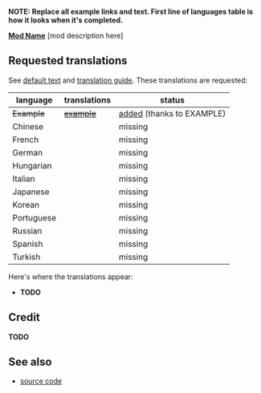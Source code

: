 **NOTE: Replace all example links and text. First line of languages table is how it looks when it's completed.**

**[Mod Name](http://example.com/mod)** [mod description here]

## Requested translations
See [default text](https://github.com/Me/Mod/default.json) and [translation guide](https://stardewvalleywiki.com/Modding:Translations). These translations are requested:

language | translations | status
-------- | ------------ | ------
~~Example~~ | ~~[example](https://github.com/Me/Mod/example.json)~~ | [added](https://github.com/Me/Mod/pull/1) (thanks to EXAMPLE)
Chinese | | missing
French | | missing
German | | missing
Hungarian | | missing
Italian | | missing
Japanese | | missing
Korean | | missing
Portuguese | | missing
Russian | | missing
Spanish| | missing
Turkish | | missing

Here's where the translations appear:
* **TODO**

## Credit
**TODO**

## See also
* [source code](https://github.com/Me/Mod)
